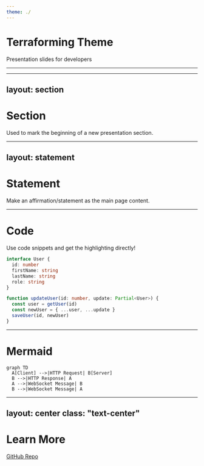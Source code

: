 ```yaml
---
theme: ./
---
```


# Terraforming Theme

Presentation slides for developers

---

<Toc />

---
layout: section
---

# Section

Used to mark the beginning of a new presentation section.

---
layout: statement
---

# Statement

Make an affirmation/statement as the main page content.

---

# Code

Use code snippets and get the highlighting directly!

```ts
interface User {
  id: number
  firstName: string
  lastName: string
  role: string
}

function updateUser(id: number, update: Partial<User>) {
  const user = getUser(id)
  const newUser = { ...user, ...update }
  saveUser(id, newUser)
}
```

---

# Mermaid

```mermaid
graph TD
  A[Client] -->|HTTP Request| B[Server]
  B -->|HTTP Response| A
  A -->|WebSocket Message| B
  B -->|WebSocket Message| A
```

---
layout: center
class: "text-center"
---

# Learn More

[GitHub Repo](https://github.com/elct9620/slidev-theme-terraforming)
